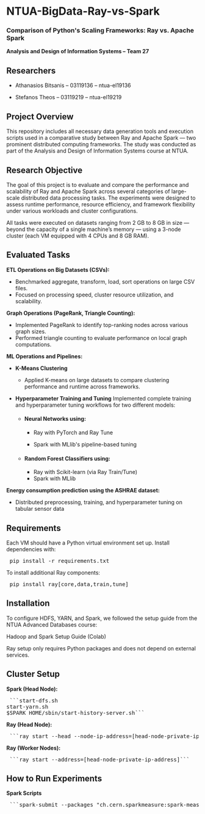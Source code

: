 # **NTUA-BigData-Ray-vs-Spark**

### **Comparison of Python's Scaling Frameworks: Ray vs. Apache Spark**

**Analysis and Design of Information Systems – Team 27**

## Researchers
- Athanasios Bitsanis – 03119136 – ntua-el19136

- Stefanos Theos – 03119219 – ntua-el19219

## **Project Overview**

This repository includes all necessary data generation tools and execution scripts used in a comparative study between Ray and Apache Spark — two prominent distributed computing frameworks. The study was conducted as part of the Analysis and Design of Information Systems course at NTUA.

## **Research Objective**

The goal of this project is to evaluate and compare the performance and scalability of Ray and Apache Spark across several categories of large-scale distributed data processing tasks. The experiments were designed to assess runtime performance, resource efficiency, and framework flexibility under various workloads and cluster configurations.

All tasks were executed on datasets ranging from 2 GB to 8 GB in size — beyond the capacity of a single machine’s memory — using a 3-node cluster (each VM equipped with 4 CPUs and 8 GB RAM).

## **Evaluated Tasks**

**ETL Operations on Big Datasets (CSVs):**
- Benchmarked aggregate, transform, load, sort operations on large CSV files.
- Focused on processing speed, cluster resource utilization, and scalability.

**Graph Operations (PageRank, Triangle Counting):**
- Implemented PageRank to identify top-ranking nodes across various graph sizes.
- Performed triangle counting to evaluate performance on local graph computations.

**ML Operations and Pipelines:**
- **K-Means Clustering**
  - Applied K-means on large datasets to compare clustering performance and runtime across frameworks.

- **Hyperparameter Training and Tuning**
Implemented complete training and hyperparameter tuning workflows for two different models:

  - #### Neural Networks using:

    - Ray with PyTorch and Ray Tune

    - Spark with MLlib's pipeline-based tuning

  - #### Random Forest Classifiers using:

    - Ray with Scikit-learn (via Ray Train/Tune)
    - Spark with MLlib
   
**Energy consumption prediction using the ASHRAE dataset:**

- Distributed preprocessing, training, and hyperparameter tuning on tabular sensor data

## **Requirements**
Each VM should have a Python virtual environment set up. Install dependencies with:

<pre> pip install -r requirements.txt </pre>

To install additional Ray components:

<pre> pip install ray[core,data,train,tune] </pre>

## **Installation**
To configure HDFS, YARN, and Spark, we followed the setup guide from the NTUA Advanced Databases course:

Hadoop  and Spark Setup Guide (Colab)

Ray setup only requires Python packages and does not depend on external services.

##  **Cluster Setup**
**Spark (Head Node):**
<pre> ```start-dfs.sh
start-yarn.sh
$SPARK_HOME/sbin/start-history-server.sh``` </pre>

**Ray (Head Node):**
<pre> ```ray start --head --node-ip-address=[head-node-private-ip-address] --port=6379 --dashboard-host=0.0.0.0 --object-store-memory=2147483648 --system-config='{"automatic_object_spilling_enabled": true, "object_spilling_threshold": 0.8}'``` </pre>

**Ray (Worker Nodes):**
<pre> ```ray start --address=[head-node-private-ip-address]``` </pre>

## **How to Run Experiments**
**Spark Scripts**
<pre> ```spark-submit --packages "ch.cern.sparkmeasure:spark-measure_2.12:0.23" <script_folder>/<script> <num_executors> <hdfs:filepath>``` </pre>

**Ray Scripts**
<pre> ```python3 <script_folder>/<script>.py <hdfs:filepath>``` </pre>
